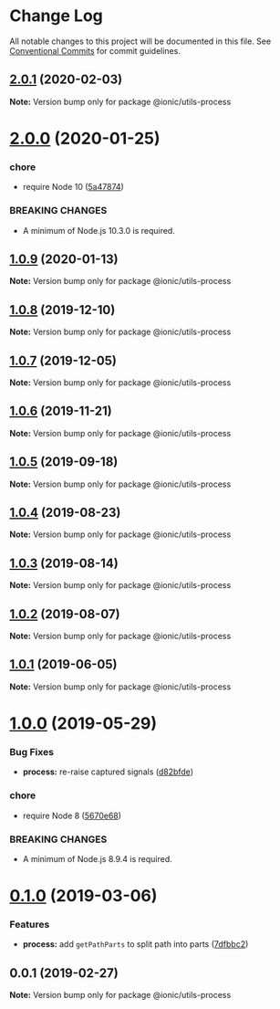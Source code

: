 # Change Log

All notable changes to this project will be documented in this file.
See [Conventional Commits](https://conventionalcommits.org) for commit guidelines.

## [2.0.1](https://github.com/ionic-team/ionic-cli/compare/@ionic/utils-process@2.0.0...@ionic/utils-process@2.0.1) (2020-02-03)

**Note:** Version bump only for package @ionic/utils-process





# [2.0.0](https://github.com/ionic-team/ionic-cli/compare/@ionic/utils-process@1.0.9...@ionic/utils-process@2.0.0) (2020-01-25)


### chore

* require Node 10 ([5a47874](https://github.com/ionic-team/ionic-cli/commit/5a478746c074207b6dc96aa8771f04a606deb1ef))


### BREAKING CHANGES

* A minimum of Node.js 10.3.0 is required.





## [1.0.9](https://github.com/ionic-team/ionic-cli/compare/@ionic/utils-process@1.0.8...@ionic/utils-process@1.0.9) (2020-01-13)

**Note:** Version bump only for package @ionic/utils-process





## [1.0.8](https://github.com/ionic-team/ionic-cli/compare/@ionic/utils-process@1.0.7...@ionic/utils-process@1.0.8) (2019-12-10)

**Note:** Version bump only for package @ionic/utils-process





## [1.0.7](https://github.com/ionic-team/ionic-cli/compare/@ionic/utils-process@1.0.6...@ionic/utils-process@1.0.7) (2019-12-05)

**Note:** Version bump only for package @ionic/utils-process





## [1.0.6](https://github.com/ionic-team/ionic-cli/compare/@ionic/utils-process@1.0.5...@ionic/utils-process@1.0.6) (2019-11-21)

**Note:** Version bump only for package @ionic/utils-process





## [1.0.5](https://github.com/ionic-team/ionic-cli/compare/@ionic/utils-process@1.0.4...@ionic/utils-process@1.0.5) (2019-09-18)

**Note:** Version bump only for package @ionic/utils-process





## [1.0.4](https://github.com/ionic-team/ionic-cli/compare/@ionic/utils-process@1.0.3...@ionic/utils-process@1.0.4) (2019-08-23)

**Note:** Version bump only for package @ionic/utils-process





## [1.0.3](https://github.com/ionic-team/ionic-cli/compare/@ionic/utils-process@1.0.2...@ionic/utils-process@1.0.3) (2019-08-14)

**Note:** Version bump only for package @ionic/utils-process





## [1.0.2](https://github.com/ionic-team/ionic-cli/compare/@ionic/utils-process@1.0.1...@ionic/utils-process@1.0.2) (2019-08-07)

**Note:** Version bump only for package @ionic/utils-process





## [1.0.1](https://github.com/ionic-team/ionic-cli/compare/@ionic/utils-process@1.0.0...@ionic/utils-process@1.0.1) (2019-06-05)

**Note:** Version bump only for package @ionic/utils-process





# [1.0.0](https://github.com/ionic-team/ionic-cli/compare/@ionic/utils-process@0.1.0...@ionic/utils-process@1.0.0) (2019-05-29)


### Bug Fixes

* **process:** re-raise captured signals ([d82bfde](https://github.com/ionic-team/ionic-cli/commit/d82bfde))


### chore

* require Node 8 ([5670e68](https://github.com/ionic-team/ionic-cli/commit/5670e68))


### BREAKING CHANGES

* A minimum of Node.js 8.9.4 is required.





<a name="0.1.0"></a>
# [0.1.0](https://github.com/ionic-team/ionic-cli/compare/@ionic/utils-process@0.0.1...@ionic/utils-process@0.1.0) (2019-03-06)


### Features

* **process:** add `getPathParts` to split path into parts ([7dfbbc2](https://github.com/ionic-team/ionic-cli/commit/7dfbbc2))




<a name="0.0.1"></a>
## 0.0.1 (2019-02-27)




**Note:** Version bump only for package @ionic/utils-process
